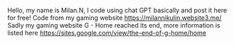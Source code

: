 Hello, my name is Milan.N, I code using chat GPT basically and post it here for free! Code from my gaming website https://milannikulin.website3.me/
Sadly my gaming website G - Home reached its end, more information is listed here https://sites.google.com/view/the-end-of-g-home/home 
